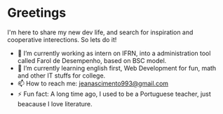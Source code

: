 # Greetings  

I'm here to share my new dev life, and search for inspiration and cooperative interections. So lets do it!  

* 🔭 I’m currently working as intern on IFRN, into a administration tool called Farol de Desempenho, based on BSC model.
* 🌱 I’m currently learning english first, Web Development for fun, math and other IT stuffs for college.
* 📫 How to reach me: jeanascimento993@gmail.com
* ⚡ Fun fact: A long time ago, I used to be a Portuguese teacher, just beacause I love literature.
